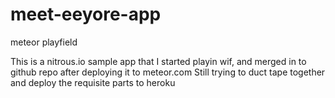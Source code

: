meet-eeyore-app
===============

meteor playfield

This is a nitrous.io sample app that I started playin wif, and merged in to github repo after deploying it to meteor.com 
Still trying to duct tape together and deploy the requisite parts to heroku
